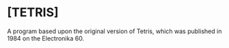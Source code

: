 # [TETRIS]
A program based upon the original version of Tetris, which was published in 1984 on the Electronika 60. 
